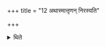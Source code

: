 +++
title = "12 अथास्मात्तृणन् निरस्यति"

+++

<details><summary>थिते</summary>

अथास्मात्तृणं निरस्यति १२
</details>
